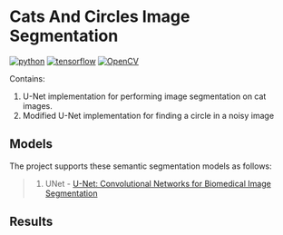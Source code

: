 # Cats And Circles Image Segmentation
[![python](https://img.shields.io/badge/Python-3.x-ff69b4.svg)](https://github.com/luyanger1799/Amazing-Semantic-Segmentation.git)
[![tensorflow](https://img.shields.io/badge/Tensorflow-1.1x%7C2.0-brightgreen.svg)](https://github.com/luyanger1799/Amazing-Semantic-Segmentation.git)
[![OpenCV](https://img.shields.io/badge/OpenCV-3.x%7C4.x-orange.svg)](https://github.com/luyanger1799/Amazing-Semantic-Segmentation.git)

Contains:
  1. U-Net implementation for performing image segmentation on cat images.
  2. Modified U-Net implementation for finding a circle in a noisy image

## Models
The project supports these semantic segmentation models as follows:

>1. UNet - [U-Net: Convolutional Networks for Biomedical Image Segmentation](https://arxiv.org/pdf/1505.04597.pdf)

## Results